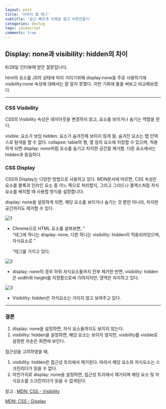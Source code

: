 ```yaml
---
layout: post
title: '이미지 맵 태그'
subtitle: '쉽고 빠르게 이메일 광고 버튼만들기'
categories: devlog
tags: javascript
comments: true
---
```

 

## Display: none과 visibility: hidden의 차이


6/28일 인터뷰때 받은 질문입니다.

html의 요소를 JS의 상태에 따라 가리기위해 display:none을 주로 사용하기에 visibility:none  속성에 대해서는 잘 알지 못했다. 이번 기회에 둘을 써보고 비교해보겠다.


--- 

### CSS Visibility

CSS의 Visibility 속성은 레이아웃을 변경하지 않고, 요소를 보이거나 숨기는 역할을 한다.

visible: 요소가 보임
hidden: 요소가 숨겨진체 보이지 않게 됨. 숨겨진 요소는 탭 인덱스로 탐색을 할 수 없다.
collapse: table의 행, 열 등의 요소에 지정할 수 있으며, 적용하게 되면 display: none처럼 요소를 숨기고 차지한 공간을 제거함. 다른 요소에서는 hidden과 동일하다. 


### CSS Display

CSS의 Display는 다양한 방법으로 사용하고 있다. MDN문서에 따르면, CSS 속성은 요소를 블록과 인라인 요소 중 어느 쪽으로 처리할지, 그리고 그리드나 플렉스처럼 자식 요소를 배치할 때 사용할 방식을 설정합니다.

display: none을 설정하게 되면, 해당 요소를 보이거나 숨기는 것 뿐만 아니라, 차지한 공간까지도 제거할 수 있다. 

![1](https://user-images.githubusercontent.com/34129711/60671525-3e67d100-9eae-11e9-946d-3b3d85075b2a.png)

- Chrome으로 HTML 요소를 살펴보면, "<div>"태그에 하나는 display: none, 다른 하나는 visibility: hidden이 적용되어있으며, 자식요소로 "<p>"태그를 가지고 있다. 

![2](https://user-images.githubusercontent.com/34129711/60671523-3dcf3a80-9eae-11e9-98a1-196849fc64b9.png)

-  display: none의 경우 하위 자식요소들까지 전부 제거한 반면, visibility: hidden은 width와 height를 지정함으로써 가려지지만, 영역은 차지하고 있다.

![3](https://user-images.githubusercontent.com/34129711/60671526-3e67d100-9eae-11e9-838d-beda68b92599.png)

-   Visibility: hidden은 자식요소는 가리지 않고 보여주고 있다.


---

### 결론

1. display: none을 설정하면, 자식 요소들까지도 보이지 않는다.
2. visibility: hidden을 설정하면, 해당 요소는 보이지 않지만, visibility를 visible로 설정한 자손은 화면에 보인다. 

접근성을 고려하였을 때, 
1. visibility: hidden은 접근성 트리에서 제거된다. 따라서 해당 요소와 자식요소는 스크린리더가 읽을 수 없다. 
2. 마찬가지로 display: none을 설정하면, 접근성 트리에서 제거되며 해당 요소 및 자식요소를 스크린리더가 읽을 수 없게된다. 


참고 : [MDN: CSS - Visibility](https://developer.mozilla.org/ko/docs/Web/CSS/visibility)

[MDN: CSS - Display](https://developer.mozilla.org/ko/docs/Web/CSS/display)